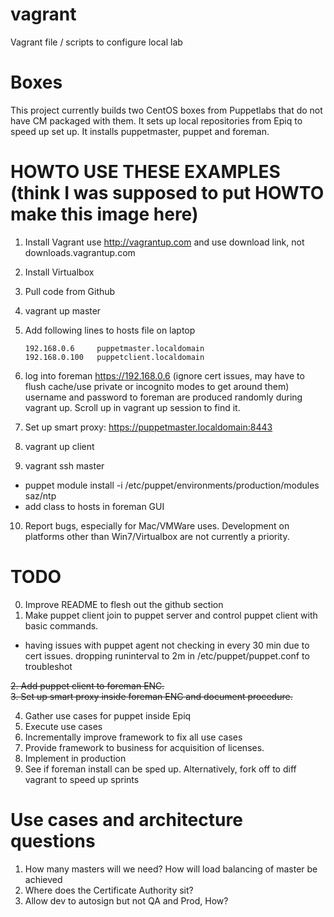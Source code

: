 vagrant
=======

Vagrant file / scripts to configure local lab


Boxes
=======

This project currently builds two CentOS boxes from Puppetlabs that do not have CM packaged with them.  It sets up local repositories from Epiq to speed up set up.  It installs puppetmaster, puppet and foreman.  


HOWTO USE THESE EXAMPLES (think I was supposed to put HOWTO make this image here)
======

1.  Install Vagrant  use http://vagrantup.com and use download link, not downloads.vagrantup.com 
2.  Install Virtualbox
3.  Pull code from Github
4.  vagrant up master
5.  Add following lines to hosts file on laptop

        192.168.0.6     puppetmaster.localdomain
        192.168.0.100	puppetclient.localdomain

6.  log into foreman https://192.168.0.6 (ignore cert issues, may have to flush cache/use private or incognito modes to get around them)
    username and password to foreman are produced randomly during vagrant up.  Scroll up in vagrant up session to find it.
7.  Set up smart proxy: https://puppetmaster.localdomain:8443
8.  vagrant up client
9.  vagrant ssh master
 - puppet module install -i /etc/puppet/environments/production/modules saz/ntp
 - add class to hosts in foreman GUI
10.  Report bugs, especially for Mac/VMWare uses.  Development on platforms other than Win7/Virtualbox are not currently a priority.


TODO
======

0.  Improve README to flesh out the github section
1.  Make puppet client join to puppet server and control puppet client with basic commands.
 - having issues with puppet agent not checking in every 30 min due to cert issues.  dropping runinterval to 2m in /etc/puppet/puppet.conf to troubleshot

~~2.  Add puppet client to foreman ENC.  
3.  Set up smart proxy inside foreman ENC and document procedure.~~

4.  Gather use cases for puppet inside Epiq
5.  Execute use cases
6.  Incrementally improve framework to fix all use cases
7.  Provide framework to business for acquisition of licenses.
8.  Implement in production
9.  See if foreman install can be sped up.  Alternatively, fork off to diff vagrant to speed up sprints


Use cases and architecture questions
======
1.  How many masters will we need?  How will load balancing of master be achieved
2.  Where does the Certificate Authority sit?
3.  Allow dev to autosign but not QA and Prod, How?
